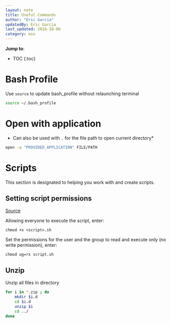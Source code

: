 ```yaml
---
layout: note
title: Useful Commands
author: "Eric Garcia"
updatedBy: Eric Garcia
last_updated: 2016-10-06
category: osx
---
```


**Jump to**:

* TOC
{:toc}

# Bash Profile

Use `source` to update bash_profile without relaunching terminal

```bash
source ~/.bash_profile
```

# Open with application
* Can also be used with `.` for the file path to open current directory*

```bash
open -a "PROVIDED_APPLICATION" FILE/PATH
```

# Scripts

This section is designated to helping you work with and create scripts.

## Setting script permissions

<a href="https://bash.cyberciti.biz/guide/Setting_up_permissions_on_a_script" target="blank">Source</a>

Allowing everyone to execute the script, enter:

`chmod +x <script>.sh`

Set the permissions for the user and the group to read and execute only (no write permission), enter:

`chmod ug=rx script.sh`


## Unzip
Unzip all files in directory
```bash
for i in *.zip ; do
	mkdir $i.d
	cd $i.d
	unzip $i
	cd ../
done
```